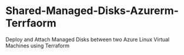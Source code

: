 # Shared-Managed-Disks-Azurerm-Terrfaorm
Deploy and Attach Managed Disks between two Azure Linux Virtual Machines using Terraform
